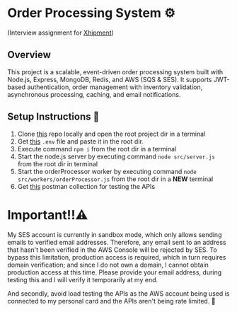 # Order Processing System ⚙️
(Interview assignment for [Xhipment](https://www.xhipment.com/))


## Overview
This project is a scalable, event-driven order processing system built with Node.js, Express, MongoDB, Redis, and AWS (SQS & SES). It supports JWT-based authentication, order management with inventory validation, asynchronous processing, caching, and email notifications.

  
## Setup Instructions 📝
1. Clone [this](https://github.com/AnupNarvekar/XhipmentAssignment) repo locally and open the root project dir in a terminal
2. Get [this](https://drive.google.com/drive/folders/1hBC7_fw7n7XK8aT7_qif6sX-Z_9PafLh?usp=drive_link) `.env` file and paste it in the root dir.
3. Execute command `npm i` from the root dir in a terminal
4. Start the node.js server by executing command `node src/server.js` from the root dir in terminal
5. Start the orderProcessor worker by executing command `node src/workers/orderProcessor.js` from the root dir in a **NEW** terminal
6. Get [this](https://www.postman.com/aviation-pilot-4183524/xhipment-assignment/overview) postman collection for testing the APIs

# Important‼️⚠️
My SES account is currently in sandbox mode, which only allows sending emails to verified email addresses. Therefore, any email sent to an address that hasn't been verified in the AWS Console will be rejected by SES. To bypass this limitation, production access is required, which in turn requires domain verification; and since I do not own a domain, I cannot obtain production access at this time. Please provide your email address, during testing this and I will verify it temporarily at my end.

And secondly, avoid load testing the APIs as the AWS account being used is connected to my personal card and the APIs aren't being rate limited. 🥲

